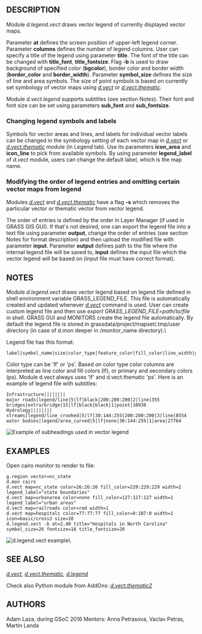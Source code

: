 ## DESCRIPTION

Module *d.legend.vect* draws vector legend of currently displayed vector
maps.

Parameter **at** defines the screen position of upper-left legend
corner. Parameter **columns** defines the number of legend columns. User
can specify a title of the legend using parameter **title**. The font of
the title can be changed with **title_font**, **title_fontsize**. Flag
**-b** is used to draw background of specified color (**bgcolor**),
border color and border width (**border_color** and **border_width**).
Parameter **symbol_size** defines the size of line and area symbols. The
size of point symbols is based on currently set symbology of vector maps
using *[d.vect](d.vect.html)* or
*[d.vect.thematic](d.vect.thematic.html)*.

Module *d.vect.legend* supports subtitles (see section Notes). Their
font and font size can be set using parameters **sub_font** and
**sub_fontsize**.

### Changing legend symbols and labels

Symbols for vector areas and lines, and labels for individual vector
labels can be changed in the symbology setting of each vector map in
*[d.vect](d.vect.html)* or *[d.vect.thematic](d.vect.thematic.html)*
module (in Legend tab). Use its parameters **icon_area** and
**icon_line** to pick from available symbols. By using parameter
**legend_label** of *d.vect* module, users can change the default label,
which is the map name.

### Modifying the order of legend entries and omitting certain vector maps from legend

Modules *[d.vect](d.vect.html)* and
*[d.vect.thematic](d.vect.thematic.html)* have a flag **-s** which
removes the particular vector or thematic vector from vector legend.

The order of entries is defined by the order in Layer Manager (if used
in GRASS GIS GUI). If that\'s not desired, one can export the legend
file into a text file using parameter **output**, change the order of
entries (see section Notes for format description) and then upload the
modified file with parameter **input**. Parameter **output** defines
path to the file where the internal legend file will be saved to,
**input** defines the input file which the vector legend will be based
on (input file must have correct format).

## NOTES

Module *d.legend.vect* draws vector legend based on legend file defined
in shell environment variable GRASS_LEGEND_FILE. This file is
automatically created and updated whenever *[d.vect](d.vect.html)*
command is used. User can create custom legend file and then use *export
GRASS_LEGEND_FILE=path/to/file* in shell. GRASS GUI and MONITORS create
the legend file automatically. By default the legend file is stored in
grassdata/project/mapset/.tmp/user directory (in case of d.mon deeper in
/monitor_name directory).\

Legend file has this format:

```
label|symbol_name|size|color_type|feature_color|fill_color|line_width|geometry_type|feature_count
```

Color type can be \'lf\' or \'ps\'. Based on color type color columns
are interpreted as line color and fill colors (lf), or primary and
secondary colors (ps). Module d.vect always uses \'lf\' and
d.vect.thematic \'ps\'. Here is an example of legend file with
subtitles:

```
Infrastructure||||||||
major roads|legend/line|5|lf|black|200:200:200|2|line|355
bridges|extra/bridge|15|lf|black|black|1|point|10938
Hydrology||||||||
streams|legend/line_crooked|5|lf|30:144:255|200:200:200|3|line|8554
water bodies|legend/area_curved|5|lf|none|30:144:255|1|area|27764
```

![Example of subheadings used in vector
legend](d_legend_vect_subheadings.png)

## EXAMPLES

Open cairo monitor to render to file:

```
g.region vector=nc_state
d.mon cairo
d.vect map=nc_state color=26:26:26 fill_color=229:229:229 width=2 legend_label="state boundaries"
d.vect map=urbanarea color=none fill_color=127:127:127 width=1 legend_label="urban areas"
d.vect map=railroads color=red width=1
d.vect map=hospitals color=77:77:77 fill_color=0:187:0 width=1 icon=basic/cross3 size=10
d.legend.vect -b at=2,40 title="Hospitals in North Carolina" symbol_size=26 fontsize=16 title_fontsize=20
```

![d.legend.vect example](d_legend_vect.png)\

## SEE ALSO

*[d.vect](d.vect.html), [d.vect.thematic](d.vect.thematic.html),
[d.legend](d.legend.html)*

Check also Python module from AddOns:
*[d.vect.thematic2](https://grass.osgeo.org/grass8/manuals/addons/d.vect.thematic2.html)*

## AUTHORS

Adam Laza, during GSoC 2016 Mentors: Anna Petrasova, Vaclav Petras,
Martin Landa
